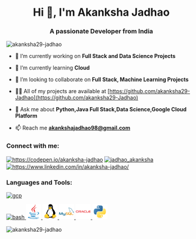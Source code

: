 <h1 align="center">Hi 👋, I'm Akanksha Jadhao</h1>
<h3 align="center">A passionate Developer from India</h3>

<p align="left"> <img src="https://komarev.com/ghpvc/?username=akanksha29-jadhao&label=Profile%20views&color=0e75b6&style=flat" alt="akanksha29-jadhao" /> </p>

- 🔭 I’m currently working on **Full Stack and Data Science Projects**

- 🌱 I’m currently learning **Cloud**

- 👯 I’m looking to collaborate on **Full Stack, Machine Learning Projects**

- 👨‍💻 All of my projects are available at [https://github.com/akanksha29-Jadhao](https://github.com/akanksha29-Jadhao)

- 💬 Ask me about **Python,Java Full Stack,Data Science,Google Cloud Platform**

- 📫 Reach me **akankshajadhao98@gmail.com**

<h3 align="left">Connect with me:</h3>
<p align="left">
<a href="https://codepen.io/https://codepen.io/akanksha-jadhao" target="blank"><img align="center" src="https://raw.githubusercontent.com/rahuldkjain/github-profile-readme-generator/master/src/images/icons/Social/codepen.svg" alt="https://codepen.io/akanksha-jadhao" height="30" width="40" /></a>
<a href="https://twitter.com/jadhao_akanksha" target="blank"><img align="center" src="https://raw.githubusercontent.com/rahuldkjain/github-profile-readme-generator/master/src/images/icons/Social/twitter.svg" alt="jadhao_akanksha" height="30" width="40" /></a>
<a href="https://linkedin.com/in/https://www.linkedin.com/in/akanksha-jadhao/" target="blank"><img align="center" src="https://raw.githubusercontent.com/rahuldkjain/github-profile-readme-generator/master/src/images/icons/Social/linked-in-alt.svg" alt="https://www.linkedin.com/in/akanksha-jadhao/" height="30" width="40" /></a>
</p>

<h3 align="left">Languages and Tools:</h3>
 <a href="https://cloud.google.com" target="_blank" rel="noreferrer"> <img src="https://www.vectorlogo.zone/logos/google_cloud/google_cloud-icon.svg" alt="gcp" width="40" height="40"/> </a>
 <p align="left"> <a href="https://www.gnu.org/software/bash/" target="_blank" rel="noreferrer"> <img src="https://www.vectorlogo.zone/logos/gnu_bash/gnu_bash-icon.svg" alt="bash" width="40" height="40"/> </a><a href="https://www.java.com" target="_blank" rel="noreferrer"> <img src="https://raw.githubusercontent.com/devicons/devicon/master/icons/java/java-original.svg" alt="java" width="40" height="40"/> </a> <a href="https://www.linux.org/" target="_blank" rel="noreferrer"> <img src="https://raw.githubusercontent.com/devicons/devicon/master/icons/linux/linux-original.svg" alt="linux" width="40" height="40"/> </a> <a href="https://www.mysql.com/" target="_blank" rel="noreferrer"> <img src="https://raw.githubusercontent.com/devicons/devicon/master/icons/mysql/mysql-original-wordmark.svg" alt="mysql" width="40" height="40"/> </a> <a href="https://www.oracle.com/" target="_blank" rel="noreferrer"> <img src="https://raw.githubusercontent.com/devicons/devicon/master/icons/oracle/oracle-original.svg" alt="oracle" width="40" height="40"/> </a> <a href="https://www.python.org" target="_blank" rel="noreferrer"> <img src="https://raw.githubusercontent.com/devicons/devicon/master/icons/python/python-original.svg" alt="python" width="40" height="40"/> </a> </p>

<p><img align="center" src="https://github-readme-stats.vercel.app/api/top-langs?username=akanksha29-jadhao&show_icons=true&locale=en&layout=compact" alt="akanksha29-jadhao" /></p>
